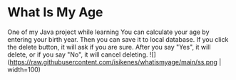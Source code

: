 # What Is My Age
 One of my Java project while learning
You can calculate your age by entering your birth year. Then you can save it to local database. If you click the delete button, it will ask if you are sure. After you say "Yes", it will delete, or if you say "No", it will cancel deleting.
![](https://raw.githubusercontent.com/isikenes/whatismyage/main/ss.png | width=100)